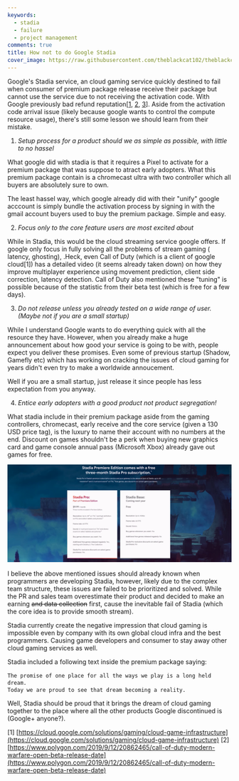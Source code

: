 ```yaml
---
keywords:
  - stadia
  - failure
  - project management
comments: true
title: How not to do Google Stadia
cover_image: https://raw.githubusercontent.com/theblackcat102/theblackcat102.github.io/master/images/stadia_snapshot.png
---
```


Google's Stadia service, an cloud gaming service quickly destined to fail when consumer of premium package release receive their package but cannot use the service due to not receiving the activation code. With Google previously bad refund reputation[[1](https://support.google.com/pixelphone/thread/19873324?hl=en), [2](https://support.google.com/pixelphone/thread/5566830?hl=en), [3](https://www.reddit.com/r/GooglePixel/comments/a6n40d/bad_experience_for_pixel_2_xl_rma_australia_any/)]. Aside from the activation code arrival issue (likely because google wants to control the compute resource usage), there's still some lesson we should learn from their mistake.

1. *Setup process for a product should we as simple as possible, with little to no hassel*

What google did with stadia is that it requires a Pixel to activate for a premium package that was suppose to atract early adopters. What this premium package contain is a chromecast ultra with two controller which all buyers are absolutely sure to own. 

The least hassel way, which google already did with their "unify" google acccount is simply bundle the activation process by signing in with the gmail account buyers used to buy the premium package. Simple and easy.

2. *Focus only to the core feature users are most excited about*

While in Stadia, this would be the cloud streaming service google offers. If google only focus in fully solving all the problems of stream gaming ( latency, ghosting), .Heck, even Call of Duty (which is a client of google cloud[1]) has a detailed video (it seems already taken down) on how they improve multiplayer experience using movement prediction, client side correction, latency detection. Call of Duty also mentioned these "tuning" is possible because of the statistic from their beta test (which is free for a few days).


3. *Do not release unless you already tested on a wide range of user. (Maybe not if you are a small startup)*


While I understand Google wants to do everything quick with all the resource they have. However, when you already make a huge announcement about how good your service is going to be with, people expect you deliver these promises. Even some of previous startup (Shadow, Gamefly etc) which has working on cracking the issues of cloud gaming for years didn't even try to make a worldwide annoucement.

Well if you are a small startup, just release it since people has less expectation from you anyway.

4. *Entice early adopters with a good product not product segregation!*

What stadia include in their premium package aside from the gaming controllers, chromecast, early receive and the core service (given a 130 USD price tag), is the luxury to name their account with no numbers at the end. Discount on games shouldn't be a perk when buying new graphics card and game console annual pass (Microsoft Xbox) already gave out games for free.

![](https://raw.githubusercontent.com/theblackcat102/theblackcat102.github.io/master/images/stadia_snapshot.png)


I believe the above mentioned issues should already known when programmers are developing Stadia, however, likely due to the complex team structure, these issues are failed to be prioritized and solved. While the PR and sales team overestimate their product and decided to make an earning ~~and data collection~~ first, cause the inevitable fail of Stadia (which the core idea is to provide smooth stream). 

Stadia currently create the negative impression that cloud gaming is impossible even by company with its own global cloud infra and the best programmers. Causing game developers and consumer to stay away other cloud gaming services as well.

Stadia included a following text inside the premium package saying:


    The promise of one place for all the ways we play is a long held dream.
    Today we are proud to see that dream becoming a reality.


Well, Stadia should be proud that it brings the dream of cloud gaming together to the place where all the other products Google discontinued is (Google+ anyone?).


[1] [https://cloud.google.com/solutions/gaming/cloud-game-infrastructure](https://cloud.google.com/solutions/gaming/cloud-game-infrastructure)
[2] [https://www.polygon.com/2019/9/12/20862465/call-of-duty-modern-warfare-open-beta-release-date](https://www.polygon.com/2019/9/12/20862465/call-of-duty-modern-warfare-open-beta-release-date)
